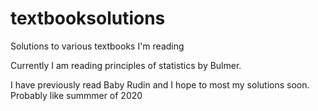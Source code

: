 # textbooksolutions
Solutions to various textbooks I'm reading

Currently I am reading principles of statistics by Bulmer.

I have previously read Baby Rudin and I hope to most my solutions soon. Probably like summmer of 2020

